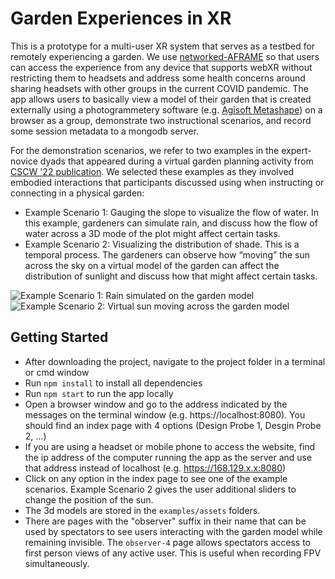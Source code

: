 Garden Experiences in XR
=======

This is a prototype for a multi-user XR system that serves as a testbed for remotely experiencing a garden. We use [networked-AFRAME](https://github.com/networked-aframe/networked-aframe) so that users can access the experience from any device that supports webXR without restricting them to headsets and address some health concerns around sharing headsets with other groups in the current COVID pandemic. The app allows users to basically view a model of their garden that is created externally using a photogrammetery software (e.g. [Agisoft Metashape](https://www.agisoft.com/)) on a browser as a group, demonstrate two instructional scenarios, and record some session metadata to a mongodb server.

For the demonstration scenarios, we refer to two examples in the expert-novice dyads that appeared during a virtual garden planning activity from [CSCW '22 publication](https://maddalihanumateja.github.io/assets/pdfs/CSCW22_website.pdf). We selected these examples as they involved embodied interactions that participants discussed using when instructing or connecting in a physical garden:
 - Example Scenario 1: Gauging the slope to visualize the flow of water. In this example, gardeners can simulate rain, and discuss how the flow of water across a 3D mode of the plot might affect certain tasks.
 - Example Scenario 2: Visualizing the distribution of shade. This is a temporal process. The gardeners can observe how “moving” the sun across the sky on a virtual model of the garden can affect the distribution of sunlight and discuss how that might affect certain tasks. 

![Example Scenario 1: Rain simulated on the garden model](https://drive.google.com/uc?id=1GfcGL352TUSt7rROPXuPh3TJ3L5Ww_4c) ![Example Scenario 2: Virtual sun moving across the garden model](https://drive.google.com/uc?id=14vN8kC79zEHVTW7Eb_dn5omzD7evdjA7)


Getting Started
-------

- After downloading the project, navigate to the project folder in a terminal or cmd window
- Run `npm install` to install all dependencies
- Run `npm start` to run the app locally
- Open a browser window and go to the address indicated by the messages on the terminal window (e.g. https://localhost:8080). You should find an index page with 4 options (Design Probe 1, Desgin Probe 2, ...)
- If you are using a headset or mobile phone to access the website, find the ip address of the computer running the app as the server and use that address instead of localhost (e.g. https://168.129.x.x:8080)
- Click on any option in the index page to see one of the example scenarios. Example Scenario 2 gives the user additional sliders to change the position of the sun.
- The 3d models are stored in the `examples/assets` folders.
- There are pages with the "observer" suffix in their name that can be used by spectators to see users interacting with the garden model while remaining invisible. The `observer-4` page allows spectators access to first person views of any active user. This is useful when recording FPV simultaneously.